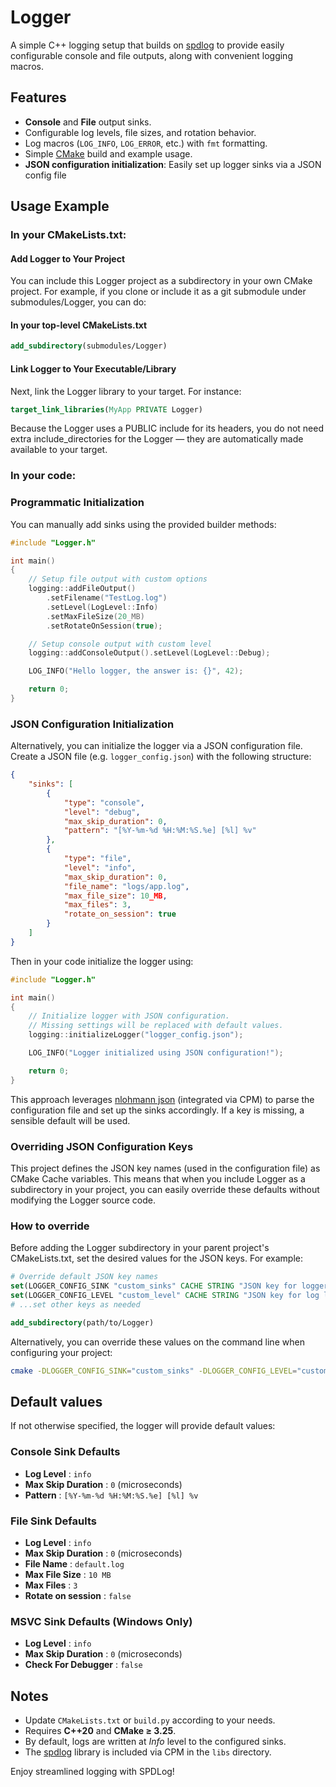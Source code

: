 # Logger

A simple C++ logging setup that builds on [spdlog](https://github.com/gabime/spdlog) to provide easily configurable console and file outputs, along with convenient logging macros.

## Features
- **Console** and **File** output sinks.
- Configurable log levels, file sizes, and rotation behavior.
- Log macros (`LOG_INFO`, `LOG_ERROR`, etc.) with `fmt` formatting.
- Simple [CMake](https://cmake.org/) build and example usage.
- **JSON configuration initialization**: Easily set up logger sinks via a JSON config file


## Usage Example

### In your CMakeLists.txt:
#### Add Logger to Your Project
You can include this Logger project as a subdirectory in your own CMake project. For example, if you clone or include it as a git submodule under submodules/Logger, you can do:

#### In your top-level CMakeLists.txt
```cmake
add_subdirectory(submodules/Logger)
```

#### Link Logger to Your Executable/Library
Next, link the Logger library to your target. For instance:

```cmake
target_link_libraries(MyApp PRIVATE Logger)
```

Because the Logger uses a PUBLIC include for its headers, you do not need extra include_directories for the Logger — they are automatically made available to your target.


### In your code:

### Programmatic Initialization

You can manually add sinks using the provided builder methods:

```cpp
#include "Logger.h"

int main()
{
    // Setup file output with custom options
    logging::addFileOutput()
        .setFilename("TestLog.log")
        .setLevel(LogLevel::Info)
        .setMaxFileSize(20_MB)
        .setRotateOnSession(true);

    // Setup console output with custom level
    logging::addConsoleOutput().setLevel(LogLevel::Debug);

    LOG_INFO("Hello logger, the answer is: {}", 42);

    return 0;
}
```

### JSON Configuration Initialization

Alternatively, you can initialize the logger via a JSON configuration file. Create a JSON file (e.g. `logger_config.json`) with the following structure:

```json
{
    "sinks": [
        {
            "type": "console",
            "level": "debug",
            "max_skip_duration": 0,
            "pattern": "[%Y-%m-%d %H:%M:%S.%e] [%l] %v"
        },
        {
            "type": "file",
            "level": "info",
            "max_skip_duration": 0,
            "file_name": "logs/app.log",
            "max_file_size": 10_MB,
            "max_files": 3,
            "rotate_on_session": true
        }
    ]
}
```

Then in your code initialize the logger using:

```cpp
#include "Logger.h"

int main()
{
    // Initialize logger with JSON configuration.
    // Missing settings will be replaced with default values.
    logging::initializeLogger("logger_config.json");

    LOG_INFO("Logger initialized using JSON configuration!");

    return 0;
}

```

This approach leverages [nlohmann json](https://github.com/nlohmann/json) (integrated via CPM) to parse the configuration file and set up the sinks accordingly. If a key is missing, a sensible default will be used.

### Overriding JSON Configuration Keys

This project defines the JSON key names (used in the configuration file) as CMake Cache variables. This means that when you include Logger as a subdirectory in your project, you can easily override these defaults without modifying the Logger source code.

### How to override

Before adding the Logger subdirectory in your parent project's CMakeLists.txt, set the desired values for the JSON keys. For example:

```cmake
# Override default JSON key names
set(LOGGER_CONFIG_SINK "custom_sinks" CACHE STRING "JSON key for logger sinks")
set(LOGGER_CONFIG_LEVEL "custom_level" CACHE STRING "JSON key for log level")
# ...set other keys as needed

add_subdirectory(path/to/Logger)
```

Alternatively, you can override these values on the command line when configuring your project:

```bash
cmake -DLOGGER_CONFIG_SINK="custom_sinks" -DLOGGER_CONFIG_LEVEL="custom_level" <path-to-your-project>
```


## Default values

If not otherwise specified, the logger will provide default values:

### Console Sink Defaults
- **Log Level** : `info`
- **Max Skip Duration** : `0` (microseconds)
- **Pattern** : `[%Y-%m-%d %H:%M:%S.%e] [%l] %v`

### File Sink Defaults
- **Log Level** : `info`
- **Max Skip Duration** : `0` (microseconds)
- **File Name** : `default.log`
- **Max File Size** : `10 MB`
- **Max Files** : `3`
- **Rotate on session** : `false`

### MSVC Sink Defaults (Windows Only)
- **Log Level** : `info`
- **Max Skip Duration** : `0` (microseconds)
- **Check For Debugger** : `false`


## Notes
- Update `CMakeLists.txt` or `build.py` according to your needs.
- Requires **C++20** and **CMake ≥ 3.25**.
- By default, logs are written at *Info* level to the configured sinks.  
- The [spdlog](https://github.com/gabime/spdlog) library is included via CPM in the `libs` directory. 

Enjoy streamlined logging with SPDLog!
